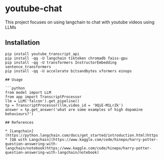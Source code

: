 # youtube-chat

This project focuses on using langchain to chat with youtube videos using LLMs

## Installation

```shell
pip install youtube_transcript_api
pip install -qq -U langchain tiktoken chromadb faiss-gpu
pip install -qq -U transformers InstructorEmbedding sentence_transformers
pip install -qq -U accelerate bitsandbytes xformers einops

## Usage

```python
from model import LLM
from app import TranscriptProcessor
llm = LLM('falcon').get_pipeline()
tp = TranscriptProcessor(llm,video_id = '9QiE-M1LrZk')
answer = tp.get_answer('what are some examples of high dopamine behaviours?')

## References

* [Langchain](https://python.langchain.com/docs/get_started/introduction.html)https://python.langchain.com/docs/get_started/introduction.html)
* [QA with Langchain](https://www.kaggle.com/code/hinepo/harry-potter-question-answering-with-langchain/notebook)https://www.kaggle.com/code/hinepo/harry-potter-question-answering-with-langchain/notebook)

